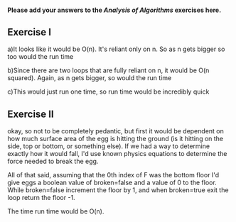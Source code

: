 #### Please add your answers to the ***Analysis of  Algorithms*** exercises here.

## Exercise I

a)It looks like it would be O(n). It's reliant only on n. So as n gets bigger so too would the run time


b)Since there are two loops that are fully reliant on n, it would be O(n squared). Again, as n gets bigger, so would the run time


c)This would just run one time, so run time would be incredibly quick

## Exercise II

okay, so not to be completely pedantic, but first it would be dependent on how much surface area of the egg is hitting the ground (is it hitting on the side, top or bottom, or something else). If we had a way to determine exactly how it would fall, I'd use known physics equations to determine the force needed to break the egg.

All of that said, assuming that the 0th index of F was the bottom floor I'd give eggs a boolean value of broken=false and a value of 0 to the floor. While broken=false increment the floor by 1, and when broken=true exit the loop return the floor -1.

The time run time would be O(n).
